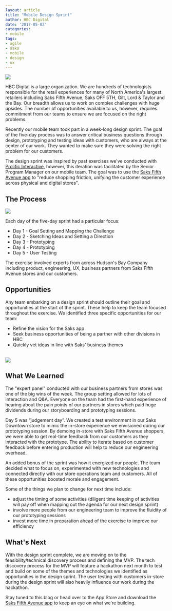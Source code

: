 ```yaml
---
layout: article
title: "Mobile Design Sprint"
author: HBC Digital
date: '2017-05-02'
categories: 
- mobile
tags:
- agile
- saks
- mobile
- design
- ux
---
```


<img class="center-image" src="http://i.imgur.com/isnWMvv.jpg"/>

HBC Digital is a large organization. We are hundreds of technologists responsible for the retail experiences for many of North America's largest retailers including Saks Fifth Avenue, Saks OFF 5TH, Gilt, Lord & Taylor and the Bay. Our breadth allows us to work on complex challenges with huge upsides. The number of opportunities available to us, however, requires commitment from our teams to ensure we are focused on the right problems. 

Recently our mobile team took part in a week-long design sprint. The goal of the five-day process was to answer critical business questions through design, prototyping and testing ideas with customers, who are always at the center of our work. They wanted to make sure they were solving the right problem for our customers. 

The design sprint was inspired by past exercises we've conducted with [Prolific Interactive](http://prolificinteractive.com/), however, this iteration was facilitated by the Senior Program Manager on our mobile team. The goal was to use the [Saks Fifth Avenue app](https://itunes.apple.com/us/app/saks-fifth-avenue-shop-designer-apparel-more/id491507258) to "reduce shopping friction, unifying the customer experience across physical and digital stores". 

## The Process

<img class="center-image" src="http://i.imgur.com/oWNZ5A9.jpg"/>

Each day of the five-day sprint had a particular focus: 
* Day 1 - Goal Setting and Mapping the Challenge
* Day 2 - Sketching Ideas and Setting a Direction 
* Day 3 - Prototyping
* Day 4 - Prototyping
* Day 5 - User Testing

The exercise involved experts from across Hudson's Bay Company including product, engineering, UX, business partners from Saks Fifth Avenue stores and our customers.

## Opportunities

Any team embarking on a design sprint should outline their goal and opportunities at the start of the sprint. These help to keep the team focused throughout the exercise. We identified three specific opportunities for our team:
* Refine the vision for the Saks app
* Seek business opportunities of being a partner with other divisions in HBC
* Quickly vet ideas in line with Saks' business themes

<br>

<img class="center-image" src="http://i.imgur.com/JsrEH7X.png"/>

<br>

## What We Learned

The "expert panel" conducted with our business partners from stores was one of the big wins of the week. The group setting allowed for lots of interaction and Q&A. Everyone on the team had the first-hand experience of hearing about the pain points of our partners in stores which paid huge dividends during our storyboarding and prototyping sessions. 

Day 5 was “judgement day”. We created a test environment in our Saks Downtown store to mimic the in-store experience we envisioned during our prototyping session. By demoing in-store with Saks Fifth Avenue shoppers, we were able to get real-time feedback from our customers as they interacted with the prototype. The ability to iterate based on customer feedback before entering production will help to reduce our engineering overhead.

An added bonus of the sprint was how it energized our people. The team decided what to focus on, experimented with new technologies and connected directly with our store operations team and customers. All of these opportunities boosted morale and engagement.

Some of the things we plan to change for next time include:
* adjust the timing of some activities (diligent time keeping of activities will pay off when mapping out the agenda for our next design sprint)
* involve more people from our engineering team to improve the fluidity of our prototyping sessions
* invest more time in preparation ahead of the exercise to improve our efficiency

## What's Next

With the design sprint complete, we are moving on to the feasibility/technical discovery process and defining the MVP. The tech discovery process for the MVP will feature a hackathon next month to test and build on some of the themes and technologies we identified as opportunities in the design sprint. The user testing with customers in-store during the design sprint will also heavily influence our work during the hackathon.  

Stay tuned to this blog or head over to the App Store and download the [Saks Fifth Avenue app](https://itunes.apple.com/us/app/saks-fifth-avenue-shop-designer-apparel-more/id491507258?mt=8) to keep an eye on what we're building.
